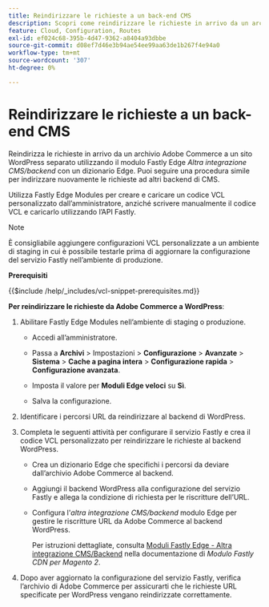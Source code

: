 ```yaml
---
title: Reindirizzare le richieste a un back-end CMS
description: Scopri come reindirizzare le richieste in arrivo da un archivio Adobe Commerce a un sito WordPress separato utilizzando il modulo Fastly Edge.
feature: Cloud, Configuration, Routes
exl-id: ef024c68-395b-4d47-9362-a8404a93dbbe
source-git-commit: d08ef7d46e3b94ae54ee99aa63de1b267f4e94a0
workflow-type: tm+mt
source-wordcount: '307'
ht-degree: 0%

---
```


# Reindirizzare le richieste a un back-end CMS

Reindirizza le richieste in arrivo da un archivio Adobe Commerce a un sito WordPress separato utilizzando il modulo Fastly Edge _Altra integrazione CMS/backend_ con un dizionario Edge. Puoi seguire una procedura simile per indirizzare nuovamente le richieste ad altri backend di CMS.

Utilizza Fastly Edge Modules per creare e caricare un codice VCL personalizzato dall’amministratore, anziché scrivere manualmente il codice VCL e caricarlo utilizzando l’API Fastly.

>[!NOTE]
>
>È consigliabile aggiungere configurazioni VCL personalizzate a un ambiente di staging in cui è possibile testarle prima di aggiornare la configurazione del servizio Fastly nell’ambiente di produzione.

**Prerequisiti**

{{$include /help/_includes/vcl-snippet-prerequisites.md}}

**Per reindirizzare le richieste da Adobe Commerce a WordPress**:

1. Abilitare Fastly Edge Modules nell’ambiente di staging o produzione.

   - Accedi all’amministratore.

   - Passa a **Archivi** > Impostazioni > **Configurazione** > **Avanzate** > **Sistema** > **Cache a pagina intera** > **Configurazione rapida** > **Configurazione avanzata**.

   - Imposta il valore per **Moduli Edge veloci** su **Sì**.

   - Salva la configurazione.

1. Identificare i percorsi URL da reindirizzare al backend di WordPress.

1. Completa le seguenti attività per configurare il servizio Fastly e crea il codice VCL personalizzato per reindirizzare le richieste al backend WordPress.

   - Crea un dizionario Edge che specifichi i percorsi da deviare dall’archivio Adobe Commerce al backend.

   - Aggiungi il backend WordPress alla configurazione del servizio Fastly e allega la condizione di richiesta per le riscritture dell’URL.

   - Configura l&#39;_altra integrazione CMS/backend_ modulo Edge per gestire le riscritture URL da Adobe Commerce al backend WordPress.

     Per istruzioni dettagliate, consulta [Moduli Fastly Edge - Altra integrazione CMS/Backend](https://github.com/fastly/fastly-magento2/blob/master/Documentation/Guides/Edge-Modules/EDGE-MODULE-OTHER-CMS-INTEGRATION.md) nella documentazione di _Modulo Fastly CDN per Magento 2_.

1. Dopo aver aggiornato la configurazione del servizio Fastly, verifica l’archivio di Adobe Commerce per assicurarti che le richieste URL specificate per WordPress vengano reindirizzate correttamente.

<!-- Last updated from includes: 2025-01-27 17:16:28 -->
